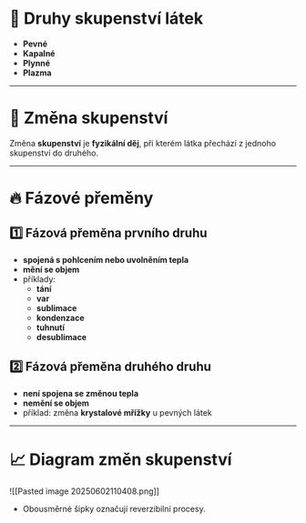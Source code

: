 # 🧊 Druhy skupenství látek

- **Pevné**
- **Kapalné**
- **Plynné**
- **Plazma**

---

# 🔄 Změna skupenství
Změna **skupenství** je **fyzikální děj**, při kterém látka přechází z jednoho skupenství do druhého.

---

# 🔥 Fázové přeměny

## 1️⃣ Fázová přeměna **prvního druhu**
- **spojená s pohlcením nebo uvolněním tepla**
- **mění se objem**
- příklady:
  - **tání**
  - **var**
  - **sublimace**
  - **kondenzace**
  - **tuhnutí**
  - **desublimace**

## 2️⃣ Fázová přeměna **druhého druhu**
- **není spojena se změnou tepla**
- **nemění se objem**
- příklad: změna **krystalové mřížky** u pevných látek

---

# 📈 Diagram změn skupenství
![[Pasted image 20250602110408.png]]
- Obousměrné šipky označují reverzibilní procesy.
